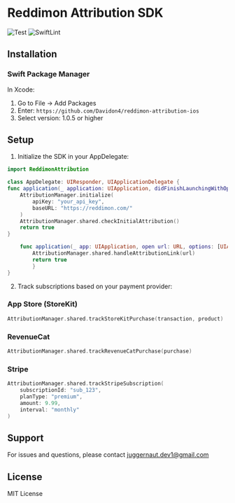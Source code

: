 # Reddimon Attribution SDK

![Test](https://github.com/Davidon4/reddimon-attribution-ios/workflows/Test/badge.svg)
![SwiftLint](https://github.com/Davidon4/reddimon-attribution-ios/workflows/SwiftLint/badge.svg)

## Installation

### Swift Package Manager

In Xcode:

1. Go to File → Add Packages
2. Enter: `https://github.com/Davidon4/reddimon-attribution-ios`
3. Select version: 1.0.5 or higher

## Setup

1. Initialize the SDK in your AppDelegate:

```swift
import ReddimonAttribution

class AppDelegate: UIResponder, UIApplicationDelegate {
func application(_ application: UIApplication, didFinishLaunchingWithOptions launchOptions: [UIApplication.LaunchOptionsKey: Any]?) -> Bool {
    AttributionManager.initialize(
        apiKey: "your_api_key",
        baseURL: "https://reddimon.com/"
    )
    AttributionManager.shared.checkInitialAttribution()
    return true
}

    func application(_ app: UIApplication, open url: URL, options: [UIApplication.OpenURLOptionsKey : Any] = [:]) -> Bool {
        AttributionManager.shared.handleAttributionLink(url)
        return true
        }
}
```

2. Track subscriptions based on your payment provider:

### App Store (StoreKit)

```swift
AttributionManager.shared.trackStoreKitPurchase(transaction, product)
```

### RevenueCat

```swift
AttributionManager.shared.trackRevenueCatPurchase(purchase)
```

### Stripe

```swift
AttributionManager.shared.trackStripeSubscription(
    subscriptionId: "sub_123",
    planType: "premium",
    amount: 9.99,
    interval: "monthly"
)
```

## Support

For issues and questions, please contact juggernaut.dev1@gmail.com

## License

MIT License
